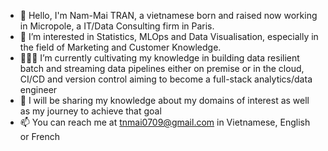 - 👋 Hello, I'm Nam-Mai TRAN, a vietnamese born and raised now working in Micropole, a IT/Data Consulting firm in Paris.
- 👀 I’m interested in Statistics, MLOps and Data Visualisation, especially in the field of Marketing and Customer Knowledge.
- 👩🏽‍💻 I’m currently cultivating my knowledge in building data resilient batch and streaming data pipelines either on premise or in the cloud, CI/CD and version control aiming to become a full-stack analytics/data engineer
- 🦾 I will be sharing my knowledge about my domains of interest as well as my journey to achieve that goal
- 📫 You can reach me at tnmai0709@gmail.com in Vietnamese, English or French

<!---
trannammai/trannammai is a ✨ special ✨ repository because its `README.md` (this file) appears on your GitHub profile.
You can click the Preview link to take a look at your changes.
--->
